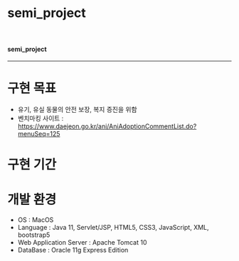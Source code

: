 # semi_project
<br>

<h4>semi_project</h4>
<hr>

# 구현 목표
- 유기, 유실 동물의 안전 보장, 복지 증진을 위함
- 벤치마킹 사이트 : https://www.daejeon.go.kr/ani/AniAdoptionCommentList.do?menuSeq=125

# 구현 기간


# 개발 환경
- OS : MacOS
- Language : Java 11, Servlet/JSP, HTML5, CSS3, JavaScript, XML, bootstrap5
- Web Application Server : Apache Tomcat 10
- DataBase : Oracle 11g Express Edition
